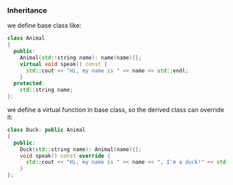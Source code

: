 ### Inheritance

we define base class like:
```cpp
class Animal
{
  public:
    Animal(std::string name): name(name){};
    virtual void speak() const {
      std::cout << "Hi, my name is " << name << std::endl;
    }
  protected:
    std::string name;
};
```
we define a virtual function in base class, so the derived class can override it:
```cpp
class Duck: public Animal
{
  public:
    Duck(std::string name): Animal(name){};
    void speak() const override {
      std::cout << "Hi, my name is " << name << ", I'm a duck!" << std::endl;
    }
};
```